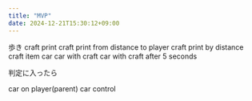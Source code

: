 ```yaml
---
title: "MVP"
date: 2024-12-21T15:30:12+09:00
---
```

歩き
craft print
craft print from distance to player
craft print by distance
craft item
car
car with craft
car with craft after 5 seconds

判定に入ったら

car on player(parent)
car control
